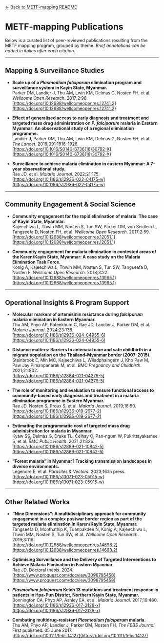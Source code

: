[← Back to METF-mapping README](https://github.com/DMParker1/METF-mapping#readme)

# METF-mapping Publications

Below is a curated list of peer-reviewed publications resulting from the METF mapping program, grouped by theme. *Brief annotations can be added in italics after each citation.*

---

## Mapping & Surveillance Studies

- **Scale up of a *Plasmodium falciparum* elimination program and surveillance system in Kayin State, Myanmar.**  
  Parker DM, Landier J, Thu AM, Lwin KM, Delmas G, Nosten FH, et al. *Wellcome Open Research*. 2017;2:98.  
  [https://doi.org/10.12688/wellcomeopenres.12741.2](https://doi.org/10.12688/wellcomeopenres.12741.2)

- **Effect of generalised access to early diagnosis and treatment and targeted mass drug administration on *P. falciparum* malaria in Eastern Myanmar: An observational study of a regional elimination programme.**  
  Landier J, Parker DM, Thu AM, Lwin KM, Delmas G, Nosten FH, et al. *The Lancet*. 2018;391:1916–1926.  
  [https://doi.org/10.1016/S0140-6736(18)30792-X](https://doi.org/10.1016/S0140-6736(18)30792-X)

- **Surveillance to achieve malaria elimination in eastern Myanmar: A 7-year observational study.**  
  Rae JD, et al. *Malaria Journal*. 2022;21:175.  
  [https://doi.org/10.1186/s12936-022-04175-w](https://doi.org/10.1186/s12936-022-04175-w)

---

## Community Engagement & Social Science

- **Community engagement for the rapid elimination of malaria: The case of Kayin State, Myanmar.**  
  Kajeechiwa L, Thwin MM, Nosten S, Tun SW, Parker DM, von Seidlein L, Tangseefa D, Nosten FH, et al. *Wellcome Open Research*. 2017;2:59.  
  [https://doi.org/10.12688/wellcomeopenres.12051.1](https://doi.org/10.12688/wellcomeopenres.12051.1)

- **Community engagement for malaria elimination in contested areas of the Karen/Kayin State, Myanmar: A case study on the Malaria Elimination Task Force.**  
  König A, Kajeechiwa L, Thwin MM, Nosten S, Tun SW, Tangseefa D, Nosten F. *Wellcome Open Research*. 2018;3:22.  
  [https://doi.org/10.12688/wellcomeopenres.13965.1](https://doi.org/10.12688/wellcomeopenres.13965.1)

---

## Operational Insights & Program Support

- **Molecular markers of artemisinin resistance during *falciparum* malaria elimination in Eastern Myanmar.**  
  Thu AM, Phyo AP, Pateekhum C, Rae JD, Landier J, Parker DM, et al. *Malaria Journal*. 2024;23:138.  
  [https://doi.org/10.1186/s12936-024-04955-6](https://doi.org/10.1186/s12936-024-04955-6)

- **Distance matters: Barriers to antenatal care and safe childbirth in a migrant population on the Thailand–Myanmar border (2007–2015).**  
  Steinbrook E, Min MC, Kajeechiwa L, Wiladphaingern J, Kho Paw M, Paw Jay Pimanpanarak M, et al. *BMC Pregnancy and Childbirth*. 2021;21:802.  
  [https://doi.org/10.1186/s12884-021-04276-5](https://doi.org/10.1186/s12884-021-04276-5)

- **The role of monitoring and evaluation to ensure functional access to community-based early diagnosis and treatment in a malaria elimination programme in Eastern Myanmar.**  
  Rae JD, Nosten S, Proux S, et al. *Malaria Journal*. 2019;18:50.  
  [https://doi.org/10.1186/s12936-019-2677-2](https://doi.org/10.1186/s12936-019-2677-2)

- **Estimating the programmatic cost of targeted mass drug administration for malaria in Myanmar.**  
  Kyaw SS, Delmas G, Drake TL, Celhay O, Pan-ngum W, Pukrittayakamee S, et al. *BMC Public Health*. 2021;21:826.  
  [https://doi.org/10.1186/s12889-021-10842-5](https://doi.org/10.1186/s12889-021-10842-5)

- **“Forest malaria” in Myanmar? Tracking transmission landscapes in diverse environments.**  
  Legendre E, et al. *Parasites & Vectors*. 2023;16:In press.  
  [https://doi.org/10.1186/s13071-023-05915-w](https://doi.org/10.1186/s13071-023-05915-w)

---

## Other Related Works

- **“Nine Dimensions”: A multidisciplinary approach for community engagement in a complex postwar border region as part of the targeted malaria elimination in Karen/Kayin State, Myanmar.**  
  Tangseefa D, Monthathip K, Tuenpakdee N, König A, Kajeechiwa L, Thwin MM, Nosten S, Tun SW, et al. *Wellcome Open Research*. 2019;3:116.  
  [https://doi.org/10.12688/wellcomeopenres.14698.2](https://doi.org/10.12688/wellcomeopenres.14698.2)

- **Optimising Surveillance and the Delivery of Targeted Interventions to Achieve Malaria Elimination in Eastern Myanmar.**  
  Rae JD. Doctoral thesis. 2024.  
  [https://www.proquest.com/docview/3098795458](https://www.proquest.com/docview/3098795458)

- ***Plasmodium falciparum* Kelch 13 mutations and treatment response in patients in Hpa-Pun District, Northern Kayin State, Myanmar.**  
  Bonnington CA, Phyo AP, Ashley EA, et al. *Malaria Journal*. 2017;16:480.  
  [https://doi.org/10.1186/s12936-017-2128-x](https://doi.org/10.1186/s12936-017-2128-x)

- **Combating multidrug-resistant *Plasmodium falciparum* malaria.**  
  Thu AM, Phyo AP, Landier J, Parker DM, Nosten FH. *The FEBS Journal*. First published: 05 June 2017.  
  [https://doi.org/10.1111/febs.14127](https://doi.org/10.1111/febs.14127)
